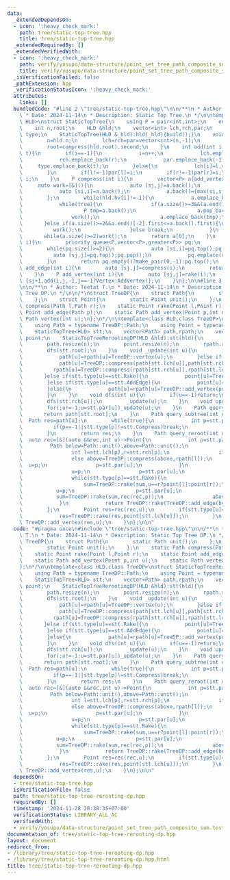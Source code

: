 ```yaml
---
data:
  _extendedDependsOn:
  - icon: ':heavy_check_mark:'
    path: tree/static-top-tree.hpp
    title: tree/static-top-tree.hpp
  _extendedRequiredBy: []
  _extendedVerifiedWith:
  - icon: ':heavy_check_mark:'
    path: verify/yosupo/data-structure/point_set_tree_path_composite_sum.test.cpp
    title: verify/yosupo/data-structure/point_set_tree_path_composite_sum.test.cpp
  _isVerificationFailed: false
  _pathExtension: hpp
  _verificationStatusIcon: ':heavy_check_mark:'
  attributes:
    links: []
  bundledCode: "#line 2 \"tree/static-top-tree.hpp\"\n\n/**\n * Author: Teetat T.\n\
    \ * Date: 2024-11-14\n * Description: Static Top Tree.\n */\n\ntemplate<class\
    \ HLD>\nstruct StaticTopTree{\n    using P = pair<int,int>;\n    enum Type{Compress,Rake,AddEdge,AddVertex,Vertex};\n\
    \    int n,root;\n    HLD &hld;\n    vector<int> lch,rch,par;\n    vector<Type>\
    \ type;\n    StaticTopTree(HLD &_hld):hld(_hld){build();}\n    void build(){\n\
    \        n=hld.n;\n        lch=rch=par=vector<int>(n,-1);\n        type.assign(n,Compress);\n\
    \        root=compress(hld.root).second;\n    }\n    int add(int i,int l,int r,Type\
    \ t){\n        if(i==-1){\n            i=n++;\n            lch.emplace_back(l);\n\
    \            rch.emplace_back(r);\n            par.emplace_back(-1);\n       \
    \     type.emplace_back(t);\n        }else{\n            lch[i]=l,rch[i]=r,type[i]=t;\n\
    \        }\n        if(l!=-1)par[l]=i;\n        if(r!=-1)par[r]=i;\n        return\
    \ i;\n    }\n    P compress(int i){\n        vector<P> a{add_vertex(i)};\n   \
    \     auto work=[&](){\n            auto [sj,j]=a.back();\n            a.pop_back();\n\
    \            auto [si,i]=a.back();\n            a.back()={max(si,sj)+1,add(-1,i,j,Compress)};\n\
    \        };\n        while(hld.hv[i]!=-1){\n            a.emplace_back(add_vertex(i=hld.hv[i]));\n\
    \            while(true){\n                if(a.size()>=3&&(a.end()[-3].first==a.end()[-2].first||a.end()[-3].first<=a.back().first)){\n\
    \                    P tmp=a.back();\n                    a.pop_back();\n    \
    \                work();\n                    a.emplace_back(tmp);\n         \
    \       }else if(a.size()>=2&&a.end()[-2].first<=a.back().first){\n          \
    \          work();\n                }else break;\n            }\n        }\n \
    \       while(a.size()>=2)work();\n        return a[0];\n    }\n    P rake(int\
    \ i){\n        priority_queue<P,vector<P>,greater<P>> pq;\n        for(int j:hld.g[i])if(j!=hld.par[i]&&j!=hld.hv[i])pq.emplace(add_edge(j));\n\
    \        while(pq.size()>=2){\n            auto [si,i]=pq.top();pq.pop();\n  \
    \          auto [sj,j]=pq.top();pq.pop();\n            pq.emplace(max(si,sj)+1,add(-1,i,j,Rake));\n\
    \        }\n        return pq.empty()?make_pair(0,-1):pq.top();\n    }\n    P\
    \ add_edge(int i){\n        auto [sj,j]=compress(i);\n        return {sj+1,add(-1,j,-1,AddEdge)};\n\
    \    }\n    P add_vertex(int i){\n        auto [sj,j]=rake(i);\n        return\
    \ {sj+1,add(i,j,-1,j==-1?Vertex:AddVertex)};\n    }\n};\n\n#line 3 \"tree/static-top-tree-rerooting-dp.hpp\"\
    \n\n/**\n * Author: Teetat T.\n * Date: 2024-11-14\n * Description: Static Top\
    \ Tree DP.\n */\n\n/*\nstruct TreeDP{\n    struct Path{\n        static Path unit();\n\
    \    };\n    struct Point{\n        static Point unit();\n    };\n    static Path\
    \ compress(Path l,Path r);\n    static Point rake(Point l,Point r);\n    static\
    \ Point add_edge(Path p);\n    static Path add_vertex(Point p,int u);\n    static\
    \ Path vertex(int u);\n};\n*/\n\ntemplate<class HLD,class TreeDP>\nstruct StaticTopTreeRerootingDP{\n\
    \    using Path = typename TreeDP::Path;\n    using Point = typename TreeDP::Point;\n\
    \    StaticTopTree<HLD> stt;\n    vector<Path> path,rpath;\n    vector<Point>\
    \ point;\n    StaticTopTreeRerootingDP(HLD &hld):stt(hld){\n        int n=stt.n;\n\
    \        path.resize(n);\n        point.resize(n);\n        rpath.resize(n);\n\
    \        dfs(stt.root);\n    }\n    void _update(int u){\n        if(stt.type[u]==stt.Vertex){\n\
    \            path[u]=rpath[u]=TreeDP::vertex(u);\n        }else if(stt.type[u]==stt.Compress){\n\
    \            path[u]=TreeDP::compress(path[stt.lch[u]],path[stt.rch[u]]);\n  \
    \          rpath[u]=TreeDP::compress(rpath[stt.rch[u]],rpath[stt.lch[u]]);\n \
    \       }else if(stt.type[u]==stt.Rake){\n            point[u]=TreeDP::rake(point[stt.lch[u]],point[stt.rch[u]]);\n\
    \        }else if(stt.type[u]==stt.AddEdge){\n            point[u]=TreeDP::add_edge(path[stt.lch[u]]);\n\
    \        }else{\n            path[u]=rpath[u]=TreeDP::add_vertex(point[stt.lch[u]],u);\n\
    \        }\n    }\n    void dfs(int u){\n        if(u==-1)return;\n        dfs(stt.lch[u]);\n\
    \        dfs(stt.rch[u]);\n        _update(u);\n    }\n    void update(int u){\n\
    \        for(;u!=-1;u=stt.par[u])_update(u);\n    }\n    Path query_all(){\n \
    \       return path[stt.root];\n    }\n    Path query_subtree(int u){\n      \
    \  Path res=path[u];\n        while(true){\n            int p=stt.par[u];\n  \
    \          if(p==-1||stt.type[p]!=stt.Compress)break;\n            if(stt.lch[p]==u)res=TreeDP::compress(res,path[stt.rch[p]]);\n\
    \        }\n        return res;\n    }\n    Path query_reroot(int u){\n      \
    \  auto rec=[&](auto &&rec,int u)->Point{\n            int p=stt.par[u];\n   \
    \         Path below=Path::unit(),above=Path::unit();\n            while(p!=-1&&stt.type[p]==stt.Compress){\n\
    \                int l=stt.lch[p],r=stt.rch[p];\n                if(l==u)below=TreeDP::compress(below,path[r]);\n\
    \                else above=TreeDP::compress(above,rpath[l]);\n              \
    \  u=p;\n                p=stt.par[u];\n            }\n            if(p!=-1){\n\
    \                u=p;\n                p=stt.par[u];\n                Point sum=Point::unit();\n\
    \                while(stt.type[p]==stt.Rake){\n                    int l=stt.lch[p],r=stt.rch[p];\n\
    \                    sum=TreeDP::rake(sum,u==r?point[l]:point[r]);\n         \
    \           u=p;\n                    p=stt.par[u];\n                }\n     \
    \           sum=TreeDP::rake(sum,rec(rec,p));\n                above=TreeDP::compress(above,TreeDP::add_vertex(sum,p));\n\
    \            }\n            return TreeDP::rake(TreeDP::add_edge(below),TreeDP::add_edge(above));\n\
    \        };\n        Point res=rec(rec,u);\n        if(stt.type[u]==stt.AddVertex){\n\
    \            res=TreeDP::rake(res,point[stt.lch[u]]);\n        }\n        return\
    \ TreeDP::add_vertex(res,u);\n    }\n};\n\n"
  code: "#pragma once\n#include \"tree/static-top-tree.hpp\"\n\n/**\n * Author: Teetat\
    \ T.\n * Date: 2024-11-14\n * Description: Static Top Tree DP.\n */\n\n/*\nstruct\
    \ TreeDP{\n    struct Path{\n        static Path unit();\n    };\n    struct Point{\n\
    \        static Point unit();\n    };\n    static Path compress(Path l,Path r);\n\
    \    static Point rake(Point l,Point r);\n    static Point add_edge(Path p);\n\
    \    static Path add_vertex(Point p,int u);\n    static Path vertex(int u);\n\
    };\n*/\n\ntemplate<class HLD,class TreeDP>\nstruct StaticTopTreeRerootingDP{\n\
    \    using Path = typename TreeDP::Path;\n    using Point = typename TreeDP::Point;\n\
    \    StaticTopTree<HLD> stt;\n    vector<Path> path,rpath;\n    vector<Point>\
    \ point;\n    StaticTopTreeRerootingDP(HLD &hld):stt(hld){\n        int n=stt.n;\n\
    \        path.resize(n);\n        point.resize(n);\n        rpath.resize(n);\n\
    \        dfs(stt.root);\n    }\n    void _update(int u){\n        if(stt.type[u]==stt.Vertex){\n\
    \            path[u]=rpath[u]=TreeDP::vertex(u);\n        }else if(stt.type[u]==stt.Compress){\n\
    \            path[u]=TreeDP::compress(path[stt.lch[u]],path[stt.rch[u]]);\n  \
    \          rpath[u]=TreeDP::compress(rpath[stt.rch[u]],rpath[stt.lch[u]]);\n \
    \       }else if(stt.type[u]==stt.Rake){\n            point[u]=TreeDP::rake(point[stt.lch[u]],point[stt.rch[u]]);\n\
    \        }else if(stt.type[u]==stt.AddEdge){\n            point[u]=TreeDP::add_edge(path[stt.lch[u]]);\n\
    \        }else{\n            path[u]=rpath[u]=TreeDP::add_vertex(point[stt.lch[u]],u);\n\
    \        }\n    }\n    void dfs(int u){\n        if(u==-1)return;\n        dfs(stt.lch[u]);\n\
    \        dfs(stt.rch[u]);\n        _update(u);\n    }\n    void update(int u){\n\
    \        for(;u!=-1;u=stt.par[u])_update(u);\n    }\n    Path query_all(){\n \
    \       return path[stt.root];\n    }\n    Path query_subtree(int u){\n      \
    \  Path res=path[u];\n        while(true){\n            int p=stt.par[u];\n  \
    \          if(p==-1||stt.type[p]!=stt.Compress)break;\n            if(stt.lch[p]==u)res=TreeDP::compress(res,path[stt.rch[p]]);\n\
    \        }\n        return res;\n    }\n    Path query_reroot(int u){\n      \
    \  auto rec=[&](auto &&rec,int u)->Point{\n            int p=stt.par[u];\n   \
    \         Path below=Path::unit(),above=Path::unit();\n            while(p!=-1&&stt.type[p]==stt.Compress){\n\
    \                int l=stt.lch[p],r=stt.rch[p];\n                if(l==u)below=TreeDP::compress(below,path[r]);\n\
    \                else above=TreeDP::compress(above,rpath[l]);\n              \
    \  u=p;\n                p=stt.par[u];\n            }\n            if(p!=-1){\n\
    \                u=p;\n                p=stt.par[u];\n                Point sum=Point::unit();\n\
    \                while(stt.type[p]==stt.Rake){\n                    int l=stt.lch[p],r=stt.rch[p];\n\
    \                    sum=TreeDP::rake(sum,u==r?point[l]:point[r]);\n         \
    \           u=p;\n                    p=stt.par[u];\n                }\n     \
    \           sum=TreeDP::rake(sum,rec(rec,p));\n                above=TreeDP::compress(above,TreeDP::add_vertex(sum,p));\n\
    \            }\n            return TreeDP::rake(TreeDP::add_edge(below),TreeDP::add_edge(above));\n\
    \        };\n        Point res=rec(rec,u);\n        if(stt.type[u]==stt.AddVertex){\n\
    \            res=TreeDP::rake(res,point[stt.lch[u]]);\n        }\n        return\
    \ TreeDP::add_vertex(res,u);\n    }\n};\n\n"
  dependsOn:
  - tree/static-top-tree.hpp
  isVerificationFile: false
  path: tree/static-top-tree-rerooting-dp.hpp
  requiredBy: []
  timestamp: '2024-11-28 20:30:35+07:00'
  verificationStatus: LIBRARY_ALL_AC
  verifiedWith:
  - verify/yosupo/data-structure/point_set_tree_path_composite_sum.test.cpp
documentation_of: tree/static-top-tree-rerooting-dp.hpp
layout: document
redirect_from:
- /library/tree/static-top-tree-rerooting-dp.hpp
- /library/tree/static-top-tree-rerooting-dp.hpp.html
title: tree/static-top-tree-rerooting-dp.hpp
---
```

